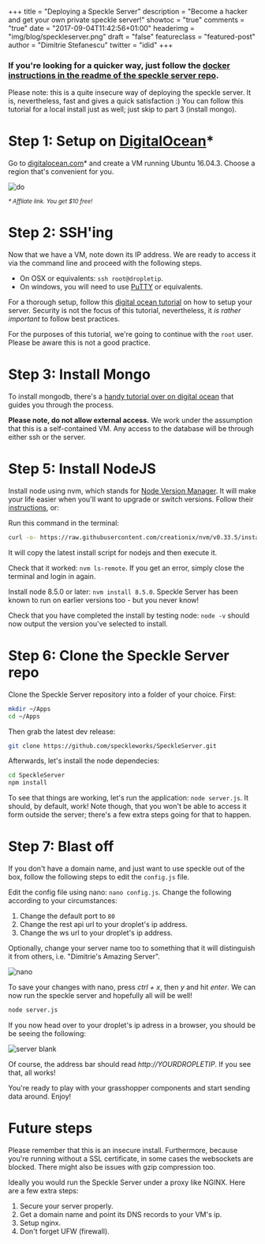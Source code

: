 +++
title = "Deploying a Speckle Server"
description = "Become a hacker and get your own private speckle server!"
showtoc = "true"
comments = "true"
date = "2017-09-04T11:42:56+01:00"
headerimg = "img/blog/speckleserver.png"
draft = "false"
featureclass = "featured-post"
author = "Dimitrie Stefanescu"
twitter = "idid"
+++

<h3>If you're looking for a quicker way, just follow the <a href="https://github.com/speckleworks/SpeckleServer">docker instructions in the readme of the speckle server repo</a>.</h3>

Please note: this is a quite insecure way of deploying the speckle server. It is, nevertheless, fast and gives a quick satisfaction :) You can follow this tutorial for a local install just as well; just skip to part 3 (install mongo).

# Step 1: Setup on [DigitalOcean](https://m.do.co/c/947a2b5d7dc1)*
Go to [digitalocean.com](https://m.do.co/c/947a2b5d7dc1)* and create a VM running Ubuntu 16.04.3. Choose a region that's convenient for you. 

![do](/img/do-1.png)

<small> _* Affliate link. You get $10 free!_</small>

# Step 2: SSH'ing
Now that we have a VM, note down its IP address. We are ready to access it via the command line and proceed with the following steps. 

- On OSX or equivalents: `ssh root@dropletip`. 
- On windows, you will need to use [PuTTY](http://www.putty.org/) or equivalents. 

For a thorough setup, follow this [digital ocean tutorial](https://www.digitalocean.com/community/tutorials/initial-server-setup-with-ubuntu-16-04) on how to setup your server. Security is not the focus of this tutorial, nevertheless, it *is rather important* to follow best practices.

For the purposes of this tutorial, we're going to continue with the `root` user. Please be aware this is not a good practice.

# Step 3: Install Mongo
To install mongodb, there's a [handy tutorial over on digital ocean](https://www.digitalocean.com/community/tutorials/how-to-install-mongodb-on-ubuntu-16-04) that guides you through the process.

**Please note, do not allow external access.** We work under the assumption that this is a self-contained VM. Any access to the database will be through either ssh or the server. 

# Step 5: Install NodeJS
Install node using nvm, which stands for [Node Version Manager](https://github.com/creationix/nvm). It will make your life easier when you'll want to upgrade or switch versions. Follow their [instructions](https://github.com/creationix/nvm#installation), or:

Run this command in the terminal: 
```bash
curl -o- https://raw.githubusercontent.com/creationix/nvm/v0.33.5/install.sh | bash
```
It will copy the latest install script for nodejs and then execute it. 

Check that it worked: `nvm ls-remote`. If you get an error, simply close the terminal and login in again.

Install node 8.5.0 or later: `nvm install 8.5.0`. Speckle Server has been known to run on earlier versions too - but you never know! 

Check that you have completed the install by testing node: `node -v` should now output the version you've selected to install.

# Step 6: Clone the Speckle Server repo
Clone the Speckle Server repository into a folder of your choice.
First: 

```bash
mkdir ~/Apps
cd ~/Apps
```

Then grab the latest dev release:
```bash
git clone https://github.com/speckleworks/SpeckleServer.git
```

Afterwards, let's install the node dependecies:
```bash
cd SpeckleServer
npm install
```

To see that things are working, let's run the application: `node server.js`. It should, by default, work! Note though, that you won't be able to access it form outside the server; there's a few extra steps going for that to happen.

# Step 7: Blast off
If you don't have a domain name, and just want to use speckle out of the box, follow the following steps to edit the `config.js` file.

Edit the config file using nano: `nano config.js`. Change the following according to your circumstances: 

1. Change the default port to `80`
2. Change the rest api url to your droplet's ip address.
3. Change the ws url to your droplet's ip address.

Optionally, change your server name too to something that it will distinguish it from others, i.e. "Dimitrie's Amazing Server".

![nano](/img/nano-droplet.png)

To save your changes with nano, press _ctrl + x_, then _y_ and hit _enter_. We can now run the speckle server and hopefully all will be well!

```bash
node server.js
```

If you now head over to your droplet's ip adress in a browser, you should be be seeing the following:

![server blank](/img/serverblank.png)

Of course, the address bar should read _http://YOURDROPLETIP_. If you see that, all works! 

You're ready to play with your grasshopper components and start sending data around. Enjoy!

# Future steps

Please remember that this is an insecure install. Furthermore, because you're running without a SSL certificate, in some cases the websockets are blocked. There might also be issues with gzip compression too. 

Ideally you would run the Speckle Server under a proxy like NGINX. Here are a few extra steps:  

1. Secure your server properly.
2. Get a domain name and point its DNS records to your VM's ip.
3. Setup nginx.
4. Don't forget UFW (firewall).